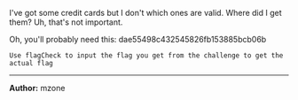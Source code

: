 I've got some credit cards but I don't which ones are valid. Where did I get them? Uh, that's not important.

Oh, you'll probably need this: dae55498c432545826fb153885bcb06b

`Use flagCheck to input the flag you get from the challenge to get the actual flag`

---
**Author:** mzone
